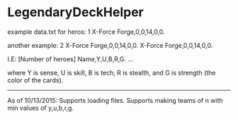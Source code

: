 # LegendaryDeckHelper

example data.txt for heros:
1
X-Force Forge,0,0,14,0,0.

another example:
2
X-Force Forge,0,0,14,0,0.
X-Force Forge,0,0,14,0,0.

I.E:
[Number of heroes]
Name,Y,U,B,R,G.
...

where Y is sense, U is skill, B is tech, R is stealth, and G is strength (the color of the cards).

___

As of 10/13/2015:
  Supports loading files.
  Supports making teams of n with min values of y,u,b,r,g.
